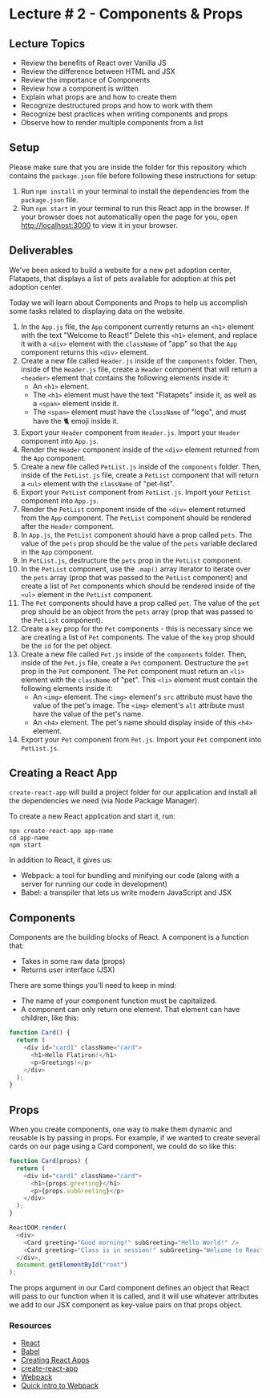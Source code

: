 # Lecture # 2 - Components & Props

## Lecture Topics
- Review the benefits of React over Vanilla JS
- Review the difference between HTML and JSX
- Review the importance of Components
- Review how a component is written
- Explain what props are and how to create them
- Recognize destructured props and how to work with them
- Recognize best practices when writing components and props
- Observe how to render multiple components from a list

## Setup
Please make sure that you are inside the folder for this repository which contains the `package.json` file before following these instructions for setup:

1. Run `npm install` in your terminal to install the dependencies from the `package.json` file.
2. Run `npm start` in your terminal to run this React app in the browser. If your browser does not automatically open the page for you, open [http://localhost:3000](http://localhost:3000) to view it in your browser.

## Deliverables

We've been asked to build a website for a new pet adoption center, Flatapets, that displays a list of pets available for adoption at this pet adoption center.

Today we will learn about Components and Props to help us accomplish some tasks related to displaying data on the website.

1. In the `App.js` file, the `App` component currently returns an `<h1>` element with the text "Welcome to React!" Delete this `<h1>` element, and replace it with a `<div>` element with the `className` of "app" so that the `App` component returns this `<div>` element.
2. Create a new file called `Header.js` inside of the `components` folder. Then, inside of the `Header.js` file, create a `Header` component that will return a `<header>` element that contains the following elements inside it:
    - An `<h1>` element.
    - The `<h1>` element must have the text "Flatapets" inside it, as well as a `<span>` element inside it.
    - The `<span>` element must have the `className` of "logo", and must have the 🐈 emoji inside it.
3. Export your `Header` component from `Header.js`. Import your `Header` component into `App.js`.
4. Render the `Header` component inside of the `<div>` element returned from the `App` component.
5. Create a new file called `PetList.js` inside of the `components` folder. Then, inside of the `PetList.js` file, create a `PetList` component that will return a `<ul>` element with the `className` of "pet-list".
6. Export your `PetList` component from `PetList.js`. Import your `PetList` component into `App.js`.
7. Render the `PetList` component inside of the `<div>` element returned from the `App` component. The `PetList` component should be rendered after the `Header` component.
8. In `App.js`, the `PetList` component should have a prop called `pets`. The value of the `pets` prop should be the value of the `pets` variable declared in the `App` component.
9. In `PetList.js`, destructure the `pets` prop in the `PetList` component.
10. In the `PetList` component, use the `.map()` array iterator to iterate over the `pets` array (prop that was passed to the `PetList` component) and create a list of `Pet` components which should be rendered inside of the `<ul>` element in the `PetList` component.
11. The `Pet` components should have a prop called `pet`. The value of the `pet` prop should be an object from the `pets` array (prop that was passed to the `PetList` component).
12. Create a `key` prop for the `Pet` components - this is necessary since we are creating a list of `Pet` components. The value of the `key` prop should be the `id` for the pet object.
13. Create a new file called `Pet.js` inside of the `components` folder. Then, inside of the `Pet.js` file, create a `Pet` component. Destructure the `pet` prop in the `Pet` component. The `Pet` component must return an `<li>` element with the `className` of "pet". This `<li>` element must contain the following elements inside it:
    - An `<img>` element. The `<img>` element's `src` attribute must have the value of the pet's image. The `<img>` element's `alt` attribute must have the value of the pet's name.
    - An `<h4>` element. The pet's name should display inside of this `<h4>` element.
14. Export your `Pet` component from `Pet.js`. Import your `Pet` component into `PetList.js`.

## Creating a React App

`create-react-app` will build a project folder for our application and install all the dependencies we need (via Node Package Manager).

To create a new React application and start it, run:

```
npx create-react-app app-name
cd app-name
npm start
```

In addition to React, it gives us:

- Webpack: a tool for bundling and minifying our code (along with a server for running our code in development)
- Babel: a transpiler that lets us write modern JavaScript and JSX

## Components

Components are the building blocks of React. A component is a function that:

- Takes in some raw data (props)
- Returns user interface (JSX)

There are some things you'll need to keep in mind:

- The name of your component function must be capitalized.
- A component can only return one element. That element can have children, like this:

``` javascript
function Card() {
  return (
    <div id="card1" className="card">
      <h1>Hello Flatiron!</h1>
      <p>Greetings!</p>
    </div>
  );
}
```

## Props

When you create components, one way to make them dynamic and reusable is by passing in props. For example, if we wanted to create several cards on our page using a Card component, we could do so like this:

``` javascript
function Card(props) {
  return (
    <div id="card1" className="card">
      <h1>{props.greeting}</h1>
      <p>{props.subGreeting}</p>
    </div>
  );
}

ReactDOM.render(
  <div>
    <Card greeting="Good morning!" subGreeting="Hello World!" />
    <Card greeting="Class is in session!" subGreeting="Welcome to React!" />
  </div>,
  document.getElementById("root")
);
```

The props argument in our Card component defines an object that React will pass to our function when it is called, and it will use whatever attributes we add to our JSX component as key-value pairs on that props object.

### Resources

- [React](https://reactjs.org/)
- [Babel](https://babeljs.io/)
- [Creating React Apps](https://reactjs.org/docs/create-a-new-react-app.html)
- [create-react-app](https://create-react-app.dev/docs/getting-started)
- [Webpack](https://webpack.js.org/)
- [Quick intro to Webpack](https://medium.com/the-self-taught-programmer/what-is-webpack-and-why-should-i-care-part-1-introduction-ca4da7d0d8dc)
